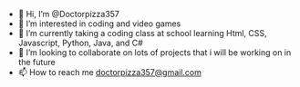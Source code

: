 - 👋 Hi, I’m @Doctorpizza357
- 👀 I’m interested in coding and video games
- 🌱 I’m currently taking a coding class at school learning Html, CSS, Javascript, Python, Java, and C#
- 💞️ I’m looking to collaborate on lots of projects that i will be working on in the future
- 📫 How to reach me doctorpizza357@gmail.com

<!---
Doctorpizza357/Doctorpizza357 is a ✨ special ✨ repository because its `README.md` (this file) appears on your GitHub profile.
You can click the Preview link to take a look at your changes.
--->
